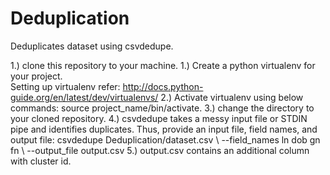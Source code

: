 # Deduplication
Deduplicates dataset using csvdedupe.

1.) clone this repository to your machine.
1.) Create a python virtualenv for your project.	
	 Setting up virtualenv refer: http://docs.python-guide.org/en/latest/dev/virtualenvs/ 
2.) Activate virtualenv using below commands:
	 source project_name/bin/activate.
3.) change the directory to your cloned repository.
4.) csvdedupe takes a messy input file or STDIN pipe and identifies duplicates. Thus, provide an input file, field names, and output file:
	csvdedupe Deduplication/dataset.csv \  --field_names ln dob gn fn \    --output_file output.csv
5.) output.csv contains an additional column with cluster id.
